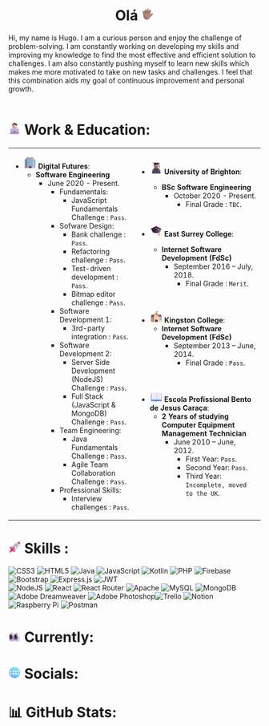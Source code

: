 <h1 align="center">
 Olá <img src="images/Hand.png" alt="hand" width="25" height="25" />
</h1>

Hi, my name is Hugo. I am a curious person and enjoy the challenge of problem-solving. I am constantly working on developing my skills and improving my knowledge to find the most effective and efficient solution to challenges. I am also constantly pushing myself to learn new skills which makes me more motivated to take on new tasks and challenges. I feel that this combination aids my goal of continuous improvement and personal growth.<br>
<br>

# <img src="images/Technologist.png" alt= "computer" width="25" height="25" /> Work & Education:

<table>
<tr>
<td style="width:50%">

- <img src="images/Office.png" alt="Department Store" width="25" height="25" /> **Digital Futures**:
  - **Software Engineering**
    - June 2020 - Present.
        - Fundamentals:
            - JavaScript Fundamentals Challenge  : `Pass`.
        - Sofware Design:
            - Bank challenge  : `Pass`.
            - Refactoring challenge  : `Pass`.
            - Test-driven development  : `Pass`.
            - Bitmap editor challenge  : `Pass`.
        - Software Development 1:
            - 3rd-party integration  : `Pass`.
        - Software Development 2:
            - Server Side Development (NodeJS) Challenge  : `Pass`.
            - Full Stack (JavaScript & MongoDB) Challenge  : `Pass`.
        - Team Engineering:
            - Java Fundamentals Challenge  : `Pass`.
            - Agile Team Collaboration Challenge  : `Pass`.
        - Professional Skills:
            - Interview challenges  : `Pass`.
</td>
<td>

- <img src="images/Student.png" alt="Student" width="25" height="25" /> **University of Brighton**:
  - **BSc Software Engineering**
    - October 2020 - Present.
        - Final Grade : `TBC`.
        <br>

- <img src="images/Graduation.png" alt="Graduation Cap" width="25" height="25" /> **East Surrey College**:
  - **Internet Software Development (FdSc)**
    - September 2016 – July, 2018.
        - Final Grade : `Merit`.
<br>

- <img src="images/School.png" alt="Graduation Cap" width="25" height="25" /> **Kingston College**:
  - **Internet Software Development (FdSc)**
    - September 2013 – June, 2014.
        - Final Grade : `Pass`.
<br>

- <img src="images/Book.png" alt="Open Book" width="25" height="25" /> **Escola Profissional Bento de Jesus Caraça**:
  - **2 Years of studying Computer Equipment Management Technician**
    - June 2010 – June, 2012.
        - First Year: `Pass`.
        - Second Year: `Pass`.
        - Third Year: `Incomplete, moved to the UK`.
    <br>   
</td>
</tr>
</table>


#  <img src="images/Rocket.png" alt="Rocket" width="25" height="25" /> Skills :

![CSS3](https://img.shields.io/badge/css3-%231572B6.svg?style=for-the-badge&logo=css3&logoColor=white) ![HTML5](https://img.shields.io/badge/html5-%23E34F26.svg?style=for-the-badge&logo=html5&logoColor=white) ![Java](https://img.shields.io/badge/java-%23ED8B00.svg?style=for-the-badge&logo=java&logoColor=white) ![JavaScript](https://img.shields.io/badge/javascript-%23323330.svg?style=for-the-badge&logo=javascript&logoColor=%23F7DF1E) ![Kotlin](https://img.shields.io/badge/kotlin-%230095D5.svg?style=for-the-badge&logo=kotlin&logoColor=white) ![PHP](https://img.shields.io/badge/php-%23777BB4.svg?style=for-the-badge&logo=php&logoColor=white) ![Firebase](https://img.shields.io/badge/firebase-%23039BE5.svg?style=for-the-badge&logo=firebase) ![Bootstrap](https://img.shields.io/badge/bootstrap-%23563D7C.svg?style=for-the-badge&logo=bootstrap&logoColor=white) ![Express.js](https://img.shields.io/badge/express.js-%23404d59.svg?style=for-the-badge&logo=express&logoColor=%2361DAFB)  ![JWT](https://img.shields.io/badge/JWT-black?style=for-the-badge&logo=JSON%20web%20tokens)<br> ![NodeJS](https://img.shields.io/badge/node.js-6DA55F?style=for-the-badge&logo=node.js&logoColor=white) ![React](https://img.shields.io/badge/react-%2320232a.svg?style=for-the-badge&logo=react&logoColor=%2361DAFB) ![React Router](https://img.shields.io/badge/React_Router-CA4245?style=for-the-badge&logo=react-router&logoColor=white) ![Apache](https://img.shields.io/badge/apache-%23D42029.svg?style=for-the-badge&logo=apache&logoColor=white) ![MySQL](https://img.shields.io/badge/mysql-%2300f.svg?style=for-the-badge&logo=mysql&logoColor=white) ![MongoDB](https://img.shields.io/badge/MongoDB-%234ea94b.svg?style=for-the-badge&logo=mongodb&logoColor=white) ![Adobe Dreamweaver](https://img.shields.io/badge/Adobe%20Dreamweaver-FF61F6.svg?style=for-the-badge&logo=Adobe%20Dreamweaver&logoColor=white) ![Adobe Photoshop](https://img.shields.io/badge/adobephotoshop-%2331A8FF.svg?style=for-the-badge&logo=adobephotoshop&logoColor=white)![Trello](https://img.shields.io/badge/Trello-%23026AA7.svg?style=for-the-badge&logo=Trello&logoColor=white) ![Notion](https://img.shields.io/badge/Notion-%23000000.svg?style=for-the-badge&logo=notion&logoColor=white) ![Raspberry Pi](https://img.shields.io/badge/-RaspberryPi-C51A4A?style=for-the-badge&logo=Raspberry-Pi) ![Postman](https://img.shields.io/badge/Postman-FF6C37?style=for-the-badge&logo=postman&logoColor=white)
<br>

# <img src="images/Eyes.png" alt="Eyes" width="25" height="25" /> Currently:

# <img src="images/globe.png" alt="Eyes" width="25" height="25" /> Socials:

# 📊 GitHub Stats:

